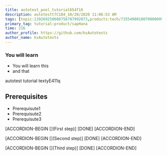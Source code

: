 ```yaml
---
title: autotest_pool_tutorial654f16
description: autotestt7C184_10/20/2020 11:06:53 AM
tags: [topic:139269250608756787992873,products:tech/73554900100700000996,tutorial:experience/advanced]
primary_tag: tutorial:product/sapHana
time: 216
author_profile: https://github.com/ksAutotests
author_name: ksAutotests
---
```

### You will learn
- You will learn this
- and that

autotest tutorial textyE411q

## Prerequisites
- Prerequisute1
- Prerequisute2
- Prerequisute3

[ACCORDION-BEGIN [](First step)]
[DONE]
[ACCORDION-END]

[ACCORDION-BEGIN [](Second step)]
[DONE]
[ACCORDION-END]

[ACCORDION-BEGIN [](Third step)]
[DONE]
[ACCORDION-END]

